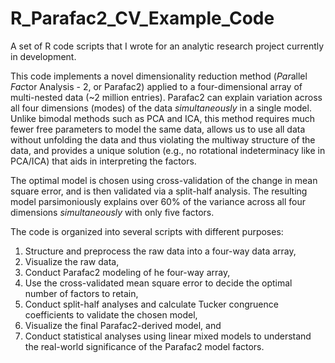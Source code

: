 # R_Parafac2_CV_Example_Code

A set of R code scripts that I wrote for an analytic research project currently in development. 

This code implements a novel dimensionality reduction method (*Par*allel *Fac*tor Analysis - 2, or Parafac2) applied to a four-dimensional array of multi-nested data (~2 million entries). Parafac2 can explain variation across all four dimensions (modes) of the data *simultaneously* in a single model. Unlike bimodal methods such as PCA and ICA, this method requires much fewer free parameters to model the same data, allows us to use all data without unfolding the data and thus violating the multiway structure of the data, and provides a unique solution (e.g., no rotational indeterminacy like in PCA/ICA) that aids in interpreting the factors.

The optimal model is chosen using cross-validation of the change in mean square error, and is then validated via a split-half analysis. The resulting model parsimoniously explains over 60% of the variance across all four dimensions *simultaneously* with only five factors.

The code is organized into several scripts with different purposes:

1) Structure and preprocess the raw data into a four-way data array,
2) Visualize the raw data, 
3) Conduct Parafac2 modeling of he four-way array,
4) Use the cross-validated mean square error to decide the optimal number of factors to retain,
5) Conduct split-half analyses and calculate Tucker congruence coefficients to validate the chosen model, 
6) Visualize the final Parafac2-derived model, and
7) Conduct statistical analyses using linear mixed models to understand the real-world significance of the Parafac2 model factors.
